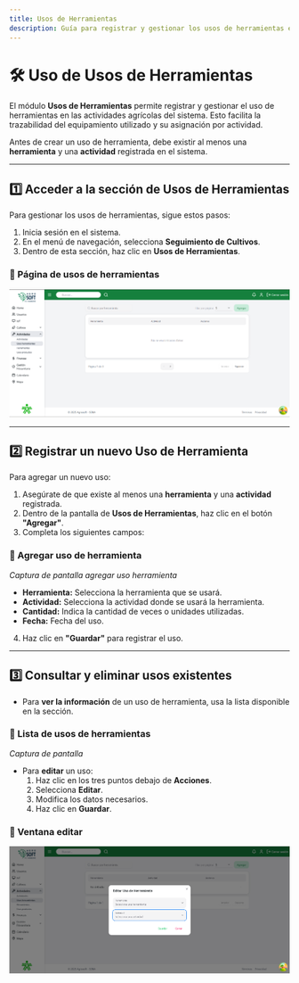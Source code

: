 ```yaml
---
title: Usos de Herramientas
description: Guía para registrar y gestionar los usos de herramientas en el sistema.
---
```


# 🛠️ Uso de Usos de Herramientas

El módulo **Usos de Herramientas** permite registrar y gestionar el uso de herramientas en las actividades agrícolas del sistema. Esto facilita la trazabilidad del equipamiento utilizado y su asignación por actividad.

Antes de crear un uso de herramienta, debe existir al menos una **herramienta** y una **actividad** registrada en el sistema.

---

## 1️⃣ Acceder a la sección de Usos de Herramientas

Para gestionar los usos de herramientas, sigue estos pasos:

1. Inicia sesión en el sistema.
2. En el menú de navegación, selecciona **Seguimiento de Cultivos**.
3. Dentro de esta sección, haz clic en **Usos de Herramientas**.

### 📸 Página de usos de herramientas  
![Captura de pantalla de registro desechos](../../../../public/usosherramientas.png) 


---

## 2️⃣ Registrar un nuevo Uso de Herramienta

Para agregar un nuevo uso:

1. Asegúrate de que existe al menos una **herramienta** y una **actividad** registrada.
2. Dentro de la pantalla de **Usos de Herramientas**, haz clic en el botón **"Agregar"**.
3. Completa los siguientes campos:

### 📸 Agregar uso de herramienta  
*Captura de pantalla agregar uso herramienta*

- **Herramienta:** Selecciona la herramienta que se usará.
- **Actividad:** Selecciona la actividad donde se usará la herramienta.
- **Cantidad:** Indica la cantidad de veces o unidades utilizadas.
- **Fecha:** Fecha del uso.

4. Haz clic en **"Guardar"** para registrar el uso.

---

## 3️⃣ Consultar y eliminar usos existentes

- Para **ver la información** de un uso de herramienta, usa la lista disponible en la sección.

### 📸 Lista de usos de herramientas  
*Captura de pantalla*

- Para **editar** un uso:
  1. Haz clic en los tres puntos debajo de **Acciones**.
  2. Selecciona **Editar**.
  3. Modifica los datos necesarios.
  4. Haz clic en **Guardar**.

### 📸 Ventana editar  
![Captura de pantalla de registro desechos](../../../../public/eusoherramiento.png) 



